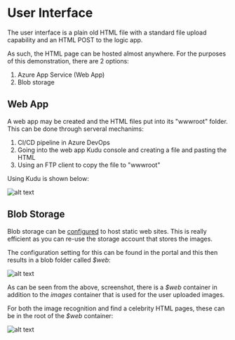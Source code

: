# User Interface

The user interface is a plain old HTML file with a standard file upload capability and an HTML POST to the logic app.

As such, the HTML page can be hosted almost anywhere. For the purposes of this demonstration, there are 2 options:
1. Azure App Service (Web App)
2. Blob storage

## Web App
A web app may be created and the HTML files put into its "wwwroot" folder. This can be done through serveral mechanims:
1. CI/CD pipeline in Azure DevOps
2. Going into the web app Kudu console and creating a file and pasting the HTML
3. Using an FTP client to copy the file to "wwwroot"

Using Kudu is shown below:

![alt text](https://github.com/jometzg/image-classification/blob/master/logic-app/kudu.png "web app Kudu site hosting")



## Blob Storage
Blob storage can be [configured](https://docs.microsoft.com/en-us/azure/storage/blobs/storage-blob-static-website) to host static web sites. This is really efficient as you can re-use the storage account that stores the images.

The configuration setting for this can be found in the portal and this then results in a blob folder called *$web*:

![alt text](https://github.com/jometzg/image-classification/blob/master/logic-app/static-site-hosting-in-storage.png "static site hosting")

As can be seen from the above, screenshot, there is a *$web* container in addition to the *images* container that is used for the user uploaded images.

For both the image recognition and find a celebrity HTML pages, these can be in the root of the *$web* container:

![alt text](https://github.com/jometzg/image-classification/blob/master/logic-app/storage-hosted-html-pages.png "static site hosting")
